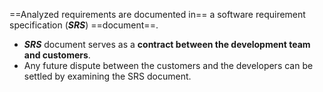 ==Analyzed requirements are documented in== a software requirement specification (***SRS***) ==document==.
- ***SRS*** document serves as a **contract between the development team and customers**. 
- Any future dispute between the customers and the developers can be settled by examining the SRS document.
